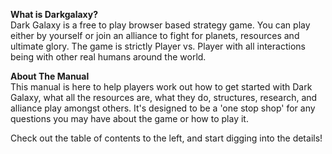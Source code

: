 **What is Darkgalaxy?**  
Dark Galaxy is a free to play browser based strategy game. You can play either by yourself or join an alliance to fight for planets, resources and ultimate glory. The game is strictly Player vs. Player with all interactions being with other real humans around the world.

**About The Manual**  
This manual is here to help players work out how to get started with Dark Galaxy, what all the resources are, what they do, structures, research, and alliance play amongst others. It's designed to be a 'one stop shop' for any questions you may have about the game or how to play it.

Check out the table of contents to the left, and start digging into the details!

